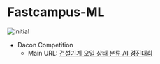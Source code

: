 # Fastcampus-ML

![initial](./header_background.jpeg)

- Dacon Competition
    - Main URL: [건설기계 오일 상태 분류 AI 경진대회](https://dacon.io/competitions/official/236013/overview/description)
